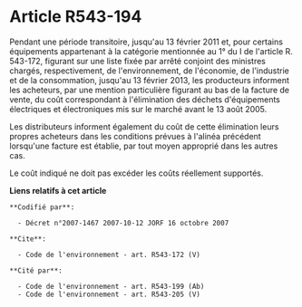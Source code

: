 # Article R543-194

Pendant une période transitoire, jusqu'au 13 février 2011 et, pour certains équipements appartenant à la catégorie mentionnée
au 1° du I de l'article R. 543-172, figurant sur une liste fixée par arrêté conjoint des ministres chargés, respectivement,
de l'environnement, de l'économie, de l'industrie et de la consommation, jusqu'au 13 février 2013, les producteurs informent
les acheteurs, par une mention particulière figurant au bas de la facture de vente, du coût correspondant à l'élimination des
déchets d'équipements électriques et électroniques mis sur le marché avant le 13 août 2005.

Les distributeurs informent également du coût de cette élimination leurs propres acheteurs dans les conditions prévues à
l'alinéa précédent lorsqu'une facture est établie, par tout moyen approprié dans les autres cas.

Le coût indiqué ne doit pas excéder les coûts réellement supportés.

**Liens relatifs à cet article**

	**Codifié par**:

	  - Décret n°2007-1467 2007-10-12 JORF 16 octobre 2007

	**Cite**:

	  - Code de l'environnement - art. R543-172 (V)

	**Cité par**:

	  - Code de l'environnement - art. R543-199 (Ab)
	  - Code de l'environnement - art. R543-205 (V)
